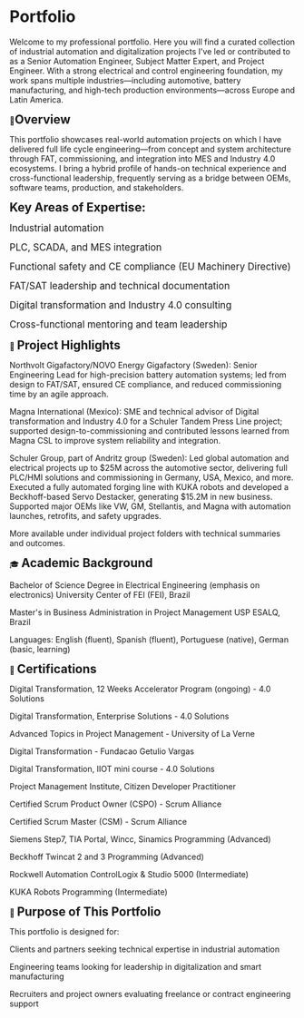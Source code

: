
# **Portfolio**

Welcome to my professional portfolio. 
Here you will find a curated collection of industrial automation and digitalization projects I’ve led or contributed to as a Senior Automation Engineer, Subject Matter Expert, and Project Engineer. With a strong electrical and control engineering foundation, my work spans multiple industries—including automotive, battery manufacturing, and high-tech production environments—across Europe and Latin America.

🔧<span style="font-size: 1.5em;">**Overview**</span>

This portfolio showcases real-world automation projects on which I have delivered full life cycle engineering—from concept and system architecture through FAT, commissioning, and integration into MES and Industry 4.0 ecosystems. I bring a hybrid profile of hands-on technical experience and cross-functional leadership, frequently serving as a bridge between OEMs, software teams, production, and stakeholders.

<span style="font-size: 1.5em;">**Key Areas of Expertise:**</span>

<span style="font-size: 1.2em;">Industrial automation</span> 

<span style="font-size: 1.2em;">PLC, SCADA, and MES integration</span>

<span style="font-size: 1.2em;">Functional safety and CE compliance (EU Machinery Directive)</span>

<span style="font-size: 1.2em;">FAT/SAT leadership and technical documentation</span>

<span style="font-size: 1.2em;">Digital transformation and Industry 4.0 consulting</span>

<span style="font-size: 1.2em;">Cross-functional mentoring and team leadership</span>

📂 <span style="font-size: 1.5em;">**Project Highlights**</span>

Northvolt Gigafactory/NOVO Energy Gigafactory (Sweden): Senior Engineering Lead for high-precision battery automation systems; led from design to FAT/SAT, ensured CE compliance, and reduced commissioning time by an agile approach.

Magna International (Mexico): SME and technical advisor of Digital transformation and Industry 4.0 for a Schuler Tandem Press Line project; supported design-to-commissioning and contributed lessons learned from Magna CSL to improve system reliability and integration.

Schuler Group, part of Andritz group (Sweden): Led global automation and electrical projects up to $25M across the automotive sector, delivering full PLC/HMI solutions and commissioning in Germany, USA, Mexico, and more. Executed a fully automated forging line with KUKA robots and developed a Beckhoff-based Servo Destacker, generating $15.2M in new business. Supported major OEMs like VW, GM, Stellantis, and Magna with automation launches, retrofits, and safety upgrades.

More available under individual project folders with technical summaries and outcomes.

🎓 <span style="font-size: 1.5em;">**Academic Background**</span>

Bachelor of Science Degree in Electrical Engineering (emphasis on electronics)
University Center of FEI (FEI), Brazil

Master's in Business Administration in Project Management
USP ESALQ, Brazil

Languages: English (fluent), Spanish (fluent),  Portuguese (native), German (basic, learning)

📜 <span style="font-size: 1.5em;">**Certifications**</span>

Digital Transformation, 12 Weeks Accelerator Program (ongoing) - 4.0 Solutions

Digital Transformation, Enterprise Solutions - 4.0 Solutions 

Advanced Topics in Project Management - University of La Verne

Digital Transformation - Fundacao Getulio Vargas

Digital Transformation, IIOT mini course - 4.0 Solutions 

Project Management Institute, Citizen Developer Practitioner

Certified Scrum Product Owner (CSPO) - Scrum Alliance

Certified Scrum Master (CSM) - Scrum Alliance

Siemens Step7, TIA Portal, Wincc, Sinamics Programming (Advanced)

Beckhoff Twincat 2 and 3 Programming (Advanced)

Rockwell Automation ControlLogix & Studio 5000 (Intermediate)

KUKA Robots Programming (Intermediate) 

🚀 <span style="font-size: 1.5em;">**Purpose of This Portfolio**</span>

This portfolio is designed for:

Clients and partners seeking technical expertise in industrial automation

Engineering teams looking for leadership in digitalization and smart manufacturing

Recruiters and project owners evaluating freelance or contract engineering support
